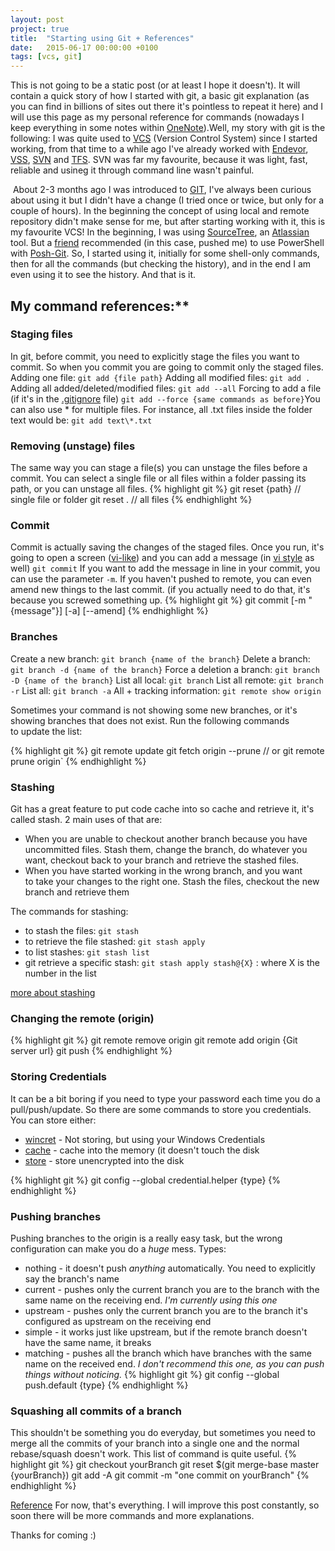 ```yaml
---
layout: post
project: true
title:  "Starting using Git + References"
date:   2015-06-17 00:00:00 +0100
tags: [vcs, git]
---
```

This is not going to be a static post (or at least I hope it doesn't). It will contain a quick story of how I started with git, a basic git explanation (as you can find in billions of sites out there it's pointless to repeat it here) and I will use this page as my personal reference for commands (nowadays I keep everything in some notes within [OneNote](https://www.onenote.com/)).Well, my story with git is the following: I was quite used to [VCS](https://en.wikipedia.org/wiki/Version_control) (Version Control System) since I started working, from that time to a while ago I've already worked with [Endevor](https://en.wikipedia.org/wiki/Endevor), [VSS](https://en.wikipedia.org/wiki/Microsoft_Visual_SourceSafe), [SVN](https://en.wikipedia.org/wiki/Apache_Subversion) and [TFS](https://en.wikipedia.org/wiki/Team_Foundation_Server). SVN was far my favourite, because it was light, fast, reliable and usineg it through command line wasn't painful.
<!--more-->
 About 2-3 months ago I was introduced to [GIT](https://en.wikipedia.org/wiki/Git_(software)), I've always been curious about using it but I didn't have a change (I tried once or twice, but only for a couple of hours). In the beginning the concept of using local and remote repository didn't make sense for me, but after starting working with it, this is my favourite VCS! In the beginning, I was using [SourceTree](https://www.sourcetreeapp.com/), an [Atlassian](https://www.atlassian.com/) tool. But a [friend](http://www.nepomuceno.ninja/Managing-Azure-with-GO/) recommended (in this case, pushed me) to use PowerShell with [Posh-Git](https://github.com/dahlbyk/posh-git). So, I started using it, initially for some shell-only commands, then for all the commands (but checking the history), and in the end I am even using it to see the history. And that is it.

## My command references:**

### Staging files
In git, before commit, you need to explicitly stage the files you want to commit. So when you commit you are going to commit only the staged files. Adding one file: `git add {file path}` Adding all modified files: `git add .` Adding all added/deleted/modified files: `git add --all` Forcing to add a file (if it's in the [.gitignore](http://git-scm.com/docs/gitignore) file) `git add --force {same commands as before}`You can also use * for multiple files. For instance, all .txt files inside the folder text would be: `git add text\*.txt`

### Removing (unstage) files
The same way you can stage a file(s) you can unstage the files before a commit. You can select a single file or all files within a folder passing its path, or you can unstage all files.
{% highlight git %}
git reset {path} // single file or folder
git reset . // all files
{% endhighlight %}

### Commit
Commit is actually saving the changes of the staged files. Once you run, it's going to open a screen ([vi-like](https://en.wikipedia.org/wiki/Vi)) and you can add a message (in [vi style](https://www.cs.colostate.edu/helpdocs/vi.html) as well) `git commit` If you want to add the message in line in your commit, you can use the parameter `-m`. If you haven't pushed to remote, you can even amend new things to the last commit. (if you actually need to do that, it's because you screwed something up.
{% highlight git %}
git commit [-m "{message"}] [-a] [--amend]
{% endhighlight %}

### Branches
Create a new branch: `git branch {name of the branch}` Delete a branch: `git branch -d {name of the branch}` Force a deletion a branch: `git branch -D {name of the branch}` List all local: `git branch` List all remote: `git branch -r` List all: `git branch -a` All + tracking information: `git remote show origin`

Sometimes your command is not showing some new branches, or it's showing branches that does not exist. Run the following commands to update the list:

{% highlight git %}
git remote update
git fetch origin --prune // or git remote prune origin`
{% endhighlight %}

### Stashing
Git has a great feature to put code cache into so cache and retrieve it, it's called stash. 2 main uses of that are:

* When you are unable to checkout another branch because you have uncommitted files. Stash them, change the branch, do whatever you want, checkout back to your branch and retrieve the stashed files.
* When you have started working in the wrong branch, and you want to take your changes to the right one. Stash the files, checkout the new branch and retrieve them

The commands for stashing:

* to stash the files: `git stash`
* to retrieve the file stashed: `git stash apply`
* to list stashes: `git stash list`
* git retrieve a specific stash: `git stash apply stash@{X}` : where X is the number in the list

[more about stashing](https://git-scm.com/book/en/v1/Git-Tools-Stashing)

### Changing the remote (origin)
{% highlight git %}
git remote remove origin
git remote add origin {Git server url}
git push
{% endhighlight %}

### Storing Credentials
It can be a bit boring if you need to type your password each time you do a pull/push/update. So there are some commands to store you credentials. You can store either:

*   [wincret](https://help.github.com/articles/caching-your-github-password-in-git/) - Not storing, but using your Windows Credentials
*   [cache](http://git-scm.com/docs/git-credential-cache) - cache into the memory (it doesn't touch the disk
*   [store](http://git-scm.com/docs/git-credential-store) - store unencrypted into the disk

{% highlight git %}
git config --global credential.helper {type}
{% endhighlight %}

### Pushing branches
Pushing branches to the origin is a really easy task, but the wrong configuration can make you do a *huge* mess. Types:

* nothing - it doesn't push *anything* automatically. You need to explicitly say the branch's name
* current - pushes only the current branch you are to the branch with the same name on the receiving end. *I'm currently using this one*
* upstream - pushes only the current branch you are to the branch it's configured as upstream on the receiving end
* simple - it works just like upstream, but if the remote branch doesn't have the same name, it breaks
* matching - pushes all the branch which have branches with the same name on the received end. *I don't recommend this one, as you can push things without noticing.*
{% highlight git %}
git config --global push.default {type}
{% endhighlight %}

### Squashing all commits of a branch
This shouldn't be something you do everyday, but sometimes you need to merge all the commits of your branch into a single one and the normal rebase/squash doesn't work. This list of command is quite useful.
{% highlight git %}
git checkout yourBranch
git reset $(git merge-base master {yourBranch})
git add -A
git commit -m "one commit on yourBranch"
{% endhighlight %}

[Reference](http://stackoverflow.com/questions/25356810/git-how-to-squash-all-commits-on-branch) For now, that's everything. I will improve this post constantly, so soon there will be more commands and more explanations.

Thanks for coming :)
